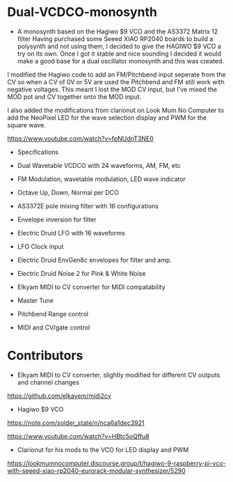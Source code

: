 # Dual-VCDCO-monosynth
- A monosynth based on the Hagiwo $9 VCO and the AS3372 Matrix 12 filter
Having purchased some Seeed XIAO RP2040 boards to build a polysynth and not using them, I decided to give the HAGIWO $9 VCO a try on its own.
Once I got it stable and nice sounding I decided it would make a good base for a dual oscillator monosynth and this was created.

I modified the Hagiwo code to add an FM/Pitchbend input seperate from the CV so when a CV of 0V or 5V are used the Pitchbend and FM still work with negative voltages. This meant I lost the MOD CV input, but I've mixed the MOD pot and CV together onto the MOD input.

I also added the modifications from clarionut on Look Mum No Computer to add the NeoPixel LED for the wave selection display and PWM for the square wave.

https://www.youtube.com/watch?v=fpNUdnT3NE0

- Specifications

- Dual Wavetable VCDCO with 24 waveforms, AM, FM, etc
- FM Modulation, wavetable modulation, LED wave indicator
- Octave Up, Down, Normal per DCO
- AS3372E pole mixing filter with 16 configurations
- Envelope inversion for filter
- Electric Druid LFO with 16 waveforms
- LFO Clock input
- Electric Druid EnvGen8c envelopes for filter and amp.
- Electric Druid Noise 2 for Pink & White Noise
- Elkyam MIDI to CV converter for MIDI compatability
- Master Tune
- Pitchbend Range control
- MIDI and CV/gate control

# Contributors

- Elkyam MIDI to CV converter, slightly modified for different CV outputs and channel changes

https://github.com/elkayem/midi2cv

- Hagiwo $9 VCO

https://note.com/solder_state/n/nca6a1dec3921

https://www.youtube.com/watch?v=HBtc5oQffu8

- Clarionut for his mods to the VCO for LED display and PWM

https://lookmumnocomputer.discourse.group/t/hagiwo-9-raspberry-pi-vco-with-seeed-xiao-rp2040-eurorack-modular-synthesizer/5290


